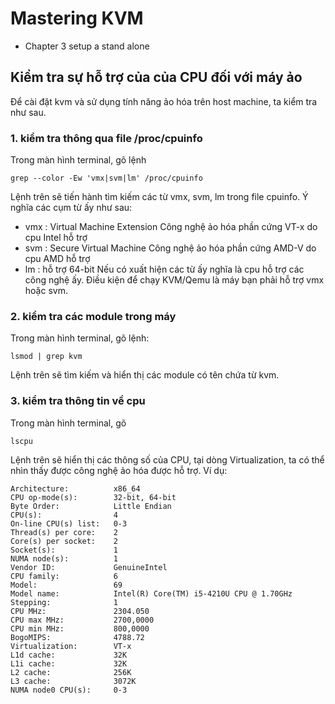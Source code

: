 # Mastering KVM
* Chapter 3 setup a stand alone 
## Kiểm tra sự hỗ trợ của của CPU đối với máy ảo
Để cài đặt kvm và sử dụng tính năng ảo hóa trên host machine, ta kiểm tra như sau.
### 1. kiểm tra thông qua file /proc/cpuinfo
Trong màn hình terminal, gõ lệnh
```shell
grep --color -Ew 'vmx|svm|lm' /proc/cpuinfo
```
Lệnh trên sẽ tiến hành tìm kiếm các từ vmx, svm, lm trong file cpuinfo. Ý nghĩa các cụm từ ấy như sau:
* vmx : Virtual Machine Extension Công nghệ ảo hóa phần cứng VT-x do cpu Intel hỗ trợ
* svm : Secure Virtual Machine Công nghệ ảo hóa phần cứng AMD-V do cpu AMD hỗ trợ
* lm : hỗ trợ 64-bit
Nếu có xuất hiện các từ ấy nghĩa là cpu hỗ trợ các công nghệ ấy. Điều kiện để chạy KVM/Qemu là máy bạn phải hỗ trợ vmx hoặc svm.
### 2. kiểm tra các module trong máy
Trong màn hình terminal, gõ lệnh:
```shell
lsmod | grep kvm
```
Lệnh trên sẽ tìm kiếm và hiển thị các module có tên chứa từ kvm.
### 3. kiểm tra thông tin về cpu
Trong màn hình terminal, gõ
```shell
lscpu
```
Lệnh trên sẽ hiển thị các thông số của CPU, tại dòng Virtualization, ta có thể nhìn thấy được công nghệ ảo hóa được hỗ trợ. Ví dụ:
```shell
Architecture:          x86_64
CPU op-mode(s):        32-bit, 64-bit
Byte Order:            Little Endian
CPU(s):                4
On-line CPU(s) list:   0-3
Thread(s) per core:    2
Core(s) per socket:    2
Socket(s):             1
NUMA node(s):          1
Vendor ID:             GenuineIntel
CPU family:            6
Model:                 69
Model name:            Intel(R) Core(TM) i5-4210U CPU @ 1.70GHz
Stepping:              1
CPU MHz:               2304.050
CPU max MHz:           2700,0000
CPU min MHz:           800,0000
BogoMIPS:              4788.72
Virtualization:        VT-x
L1d cache:             32K
L1i cache:             32K
L2 cache:              256K
L3 cache:              3072K
NUMA node0 CPU(s):     0-3
```
